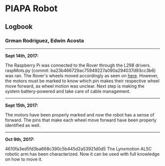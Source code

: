 # PIAPA Robot

## Logbook

### Grman Rodriguez, Edwin Acosta

---

**Sept 14th, 2017:**

The Raspberry Pi was connected to the Rover through the L298 drivers. raspMots.py (commit: ba23b466729ac75949227a090a294037d93cc3b6) was ran. The Rover's wheels moved accordingly as seen on [here](https://youtu.be/SFIwYYLxcLU). However, the motors must be marked to know which pin makes their respective wheel move forward, as wheel motion was unclear. Next step is making the system battery-powered and take care of cable management. 

---

**Sept 15th, 2017:**

The motors have been properly marked and now the robot has a sense of forward. The pins that make each wheel move forward have been properly identified as well.

---

**Oct 9th, 2017:**

4610fa3ed5fd3ba668c390c5b445d2a53921d0d5
The Lynxmotion AL5C robotic arm has been characterized. Now it can be used with full knowledge on how to move it.